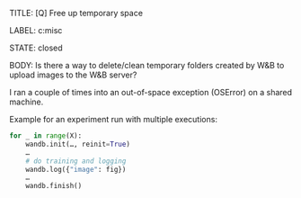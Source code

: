 TITLE:
[Q] Free up temporary space

LABEL:
c:misc

STATE:
closed

BODY:
Is there a way to delete/clean temporary folders created by W&B to upload images to the W&B server?

I ran a couple of times into an out-of-space exception (OSError) on a shared machine.

Example for an experiment run with multiple executions:
```python
for _ in range(X):
    wandb.init(…, reinit=True)
    …
    # do training and logging
    wandb.log({"image": fig})
    …
    wandb.finish()
```


